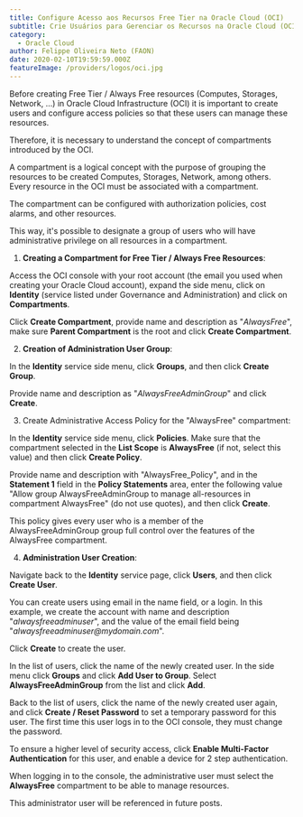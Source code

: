 ```yaml
---
title: Configure Acesso aos Recursos Free Tier na Oracle Cloud (OCI)
subtitle: Crie Usuários para Gerenciar os Recursos na Oracle Cloud (OCI).
category:
  - Oracle Cloud
author: Felippe Oliveira Neto (FAON)
date: 2020-02-10T19:59:59.000Z
featureImage: /providers/logos/oci.jpg
---
```

Before creating Free Tier / Always Free resources (Computes, Storages, Network, …) in Oracle Cloud Infrastructure (OCI) it is important to create users and configure access policies so that these users can manage these resources.

Therefore, it is necessary to understand the concept of compartments introduced by the OCI.

A compartment is a logical concept with the purpose of grouping the resources to be created Computes, Storages, Network, among others. Every resource in the OCI must be associated with a compartment.

The compartment can be configured with authorization policies, cost alarms, and other resources.

This way, it's possible to designate a group of users who will have administrative privilege on all resources in a compartment.


1. **Creating a Compartment for Free Tier / Always Free Resources**:

  Access the OCI console with your root account (the email you used when creating your Oracle Cloud account), expand the side menu, click on **Identity** (service listed under Governance and Administration) and click on **Compartments**.

  Click **Create Compartment**, provide name and description as "_AlwaysFree_", make sure **Parent Compartment** is the root and click **Create Compartment**.

2. **Creation of Administration User Group**:

  In the **Identity** service side menu, click **Groups**, and then click **Create Group**.

  Provide name and description as "_AlwaysFreeAdminGroup_" and click **Create**.

3. Create Administrative Access Policy for the "AlwaysFree" compartment:

  In the **Identity** service side menu, click **Policies**. Make sure that the compartment selected in the **List Scope** is **AlwaysFree** (if not, select this value) and then click **Create Policy**.

  Provide name and description with "AlwaysFree_Policy", and in the **Statement 1** field in the **Policy Statements** area, enter the following value "Allow group AlwaysFreeAdminGroup to manage all-resources in compartment AlwaysFree" (do not use quotes), and then click **Create**.

  This policy gives every user who is a member of the AlwaysFreeAdminGroup group full control over the features of the AlwaysFree compartment.

4. **Administration User Creation**:

  Navigate back to the **Identity** service page, click **Users**, and then click **Create User**.

  You can create users using email in the name field, or a login. In this example, we create the account with name and description "_alwaysfreeadminuser_", and the value of the email field being "_alwaysfreeadminuser@mydomain.com_".

  Click **Create** to create the user.

  In the list of users, click the name of the newly created user. In the side menu click **Groups** and click **Add User to Group**. Select **AlwaysFreeAdminGroup** from the list and click **Add**.

  Back to the list of users, click the name of the newly created user again, and click **Create / Reset Password** to set a temporary password for this user. The first time this user logs in to the OCI console, they must change the password.

  To ensure a higher level of security access, click **Enable Multi-Factor Authentication** for this user, and enable a device for 2 step authentication.

When logging in to the console, the administrative user must select the **AlwaysFree** compartment to be able to manage resources.

This administrator user will be referenced in future posts.
